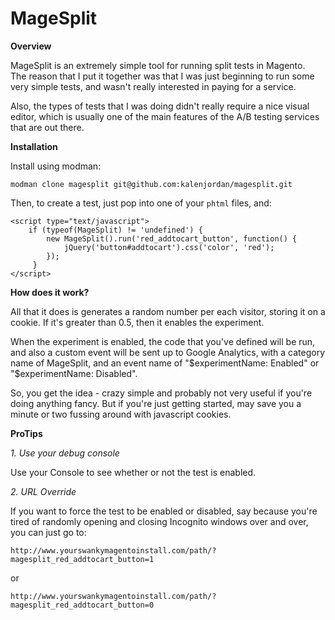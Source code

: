 MageSplit
=========

**Overview**

MageSplit is an extremely simple tool for running split tests in Magento.  
The reason that I put it together was that I was just beginning to run
some very simple tests, and wasn't really interested in paying for a
service.

Also, the types of tests that I was doing didn't really require a nice
visual editor, which is usually one of the main features of the A/B
testing services that are out there.

**Installation**

Install using modman:

    modman clone magesplit git@github.com:kalenjordan/magesplit.git
    
Then, to create a test, just pop into one of your `phtml` files, and:

    <script type="text/javascript">
        if (typeof(MageSplit) != 'undefined') {
            new MageSplit().run('red_addtocart_button', function() {
                jQuery('button#addtocart').css('color', 'red');
            });
         }
    </script>

**How does it work?**

All that it does is generates a random number per each visitor, storing
it on a cookie.  If it's greater than 0.5, then it enables the experiment.

When the experiment is enabled, the code that you've defined will be run,
and also a custom event will be sent up to Google Analytics, with a category
name of MageSplit, and an event name of "$experimentName: Enabled"
or "$experimentName: Disabled".

So, you get the idea - crazy simple and probably not very useful if you're
doing anything fancy.  But if you're just getting started, may save you
a minute or two fussing around with javascript cookies.

**ProTips**

*1. Use your debug console*

Use your Console to see whether or not the test is enabled.

*2. URL Override*

If you want to force the test to be enabled or disabled, say because you're
tired of randomly opening and closing Incognito windows over and over, 
you can just go to:

    http://www.yourswankymagentoinstall.com/path/?magesplit_red_addtocart_button=1
    
or
    
    http://www.yourswankymagentoinstall.com/path/?magesplit_red_addtocart_button=0
